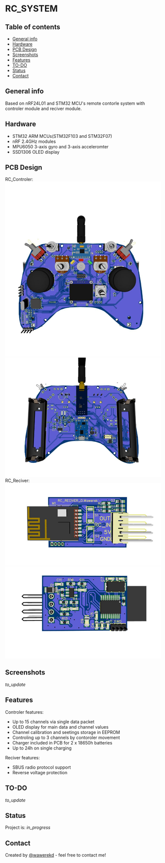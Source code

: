# RC_SYSTEM


## Table of contents
* [General info](#general-info)
* [Hardware](#hardware)
* [PCB Design](#pcb_design)
* [Screenshots](#screenshots)
* [Features](#features)
* [TO-DO](#to_do)
* [Status](#status)
* [Contact](#contact)

## General info
Based on nRF24L01 and STM32 MCU's remote contorle system  with controler module and reciver module.

## Hardware
* STM32 ARM MCUs(STM32F103 and STM32F07)
* nRF 2.4GHz modules
* MPU6050 3-axis gyro and 3-axis acceleromter
* SSD1306 OLED display

## PCB Design

RC_Controler:
![RcControler1](./Media/Img/RC_CON_3D_model_foto_git.JPG)
![RcControler2](./Media/Img/RC_CON_3D_model_foto_git_2.JPG)
RC_Reciver:
![RcReciver1](./Media/Img/RC_CON_3D_reciver_foto_git_1.JPG)
![RcReciver1](./Media/Img/RC_CON_3D_reciver_foto_git_2.JPG)
## Screenshots
_to_update_


## Features
Controler features:
 * Up to 15 channels via single data packet
 * OLED display for main data and channel values
 * Channel calibration and seetings storage in EEPROM
 * Controling up to 3 channels by contoroler movement 
 * Charger included in PCB for 2 x 18650h batteries
 * Up to 24h on single charging

Reciver features:
 * SBUS  radio protocol support
 * Reverse voltage protection


## TO-DO
_to_update_

## Status 
Project is: _in_progress_

## Contact
Created by [@wawerekd](https://www.linkedin.com/in/wawerekd/) - feel free to contact me!

